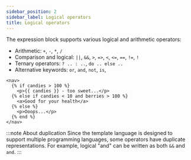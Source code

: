 ```yaml
---
sidebar_position: 2
sidebar_label: Logical operators
title: Logical operators
---
```


The expression block supports various logical and arithmetic operators:

- Arithmetic: `+`, `-`, `*`, `/`
- Comparison and logical: `||`, `&&`, `>`, `=>`, `<`, `<=`, `==`, `!=`, `!`
- Ternary operators: `? .. : ..`, `do .. else ..`
- Alternative keywords: `or`, `and`, `not`, `is`,

```ft title="candies.html.ft"
<nav>
  {% if candies > 100 %}
    <p>{{ candies }} - too sweet...</p>
  {% else if candies < 10 and berries > 100 %}
    <a>Good for your health</a>
  {% else %}
    <p>Ooops...</p>
  {% end %}
</nav>
```

:::note About duplication
Since the template language is designed to support multiple programming languages, some operators have duplicate representations.
For example, logical "and" can be written as both `&&` and `and`.
:::
